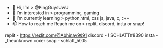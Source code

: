 - 👋 Hi, I’m > @KingGuysUwU
- 👀 I’m interested in > programming, gaming
- 🌱 I’m currently learning > python,html, css js, java, c, c++
- 📫 How to reach me Reach me on > replit, discord, insta or snap!

replit - https://replit.com/@Abhinav9091
discord - !                SCHLATT#8390
insta - _theunknown.coder
snap - schlatt_5005
<!---
KingGuysUwU/KingGuysUwU is a ✨ special ✨ repository because its `README.md` (this file) appears on your GitHub profile.
You can click the Preview link to take a look at your changes.
--->
